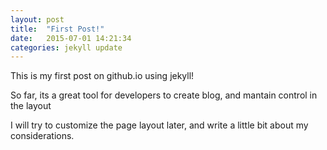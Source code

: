 ```yaml
---
layout: post
title:  "First Post!"
date:   2015-07-01 14:21:34
categories: jekyll update
---
```

This is my first post on github.io using jekyll!

So far, its a great tool for developers to create blog, and mantain control in the layout

I will try to customize the page layout later, and write a little bit about my considerations.

[mussatto.github.io]:      http://mussatto.github.io/
